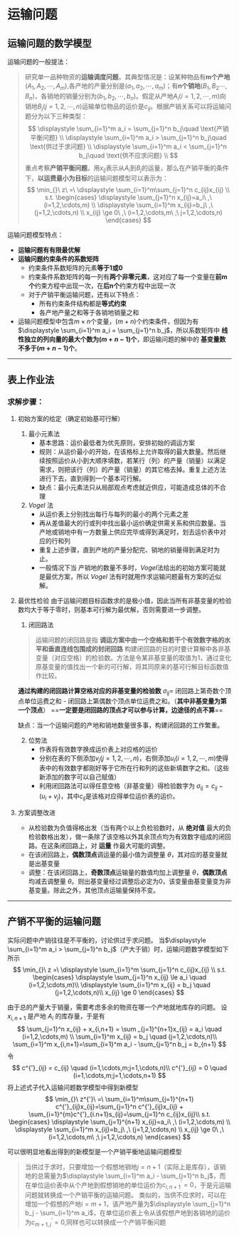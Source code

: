 # 运输问题
## 运输问题的数学模型
运输问题的一般提法：
> 研究单一品种物资的**运输调度问题**，其典型情况是：设某种物品有**m个产地**$(A_1,A_2,\cdots,A_m)$,各产地的产量分别是$(a_1,a_2,\cdots,a_m)$；有**n个销地**$(B_1,B_2\cdots,B_n)$，各销地的销量分别为$(b_1,b_2,\cdots,b_n)$。假定从产地$A_i(i=1,2,\cdots,m)$向销地$B_j(j=1,2,\cdots,n)$运输单位物品的运价是$c_{ij}$。根据产销关系可以将运输问题分为以下三种类型：
$$
\displaystyle \sum_{i=1}^m a_i = \sum_{j=1}^n b_j\quad \text{产销平衡问题} \\
\displaystyle \sum_{i=1}^m a_i > \sum_{j=1}^n b_j\quad \text{供过于求问题} \\
\displaystyle \sum_{i=1}^m a_i < \sum_{j=1}^n b_j\quad \text{供不应求问题} \\
$$
重点考察**产销平衡问题**，用$x_{ij}$表示从$A_i$到$B_j$的运量，那么在产销平衡的条件下，**以运费最小为目标**的运输问题模型可以表示为：
$$
\min_{}\ z\ =\ \displaystyle \sum_{i=1}^m\sum_{j=1}^n c_{ij}x_{ij} \\
s.t. \begin{cases}
    \displaystyle \sum_{j=1}^n x_{ij}=a_i\ ,\ (i=1,2,\cdots,m) \\
    \displaystyle \sum_{i=1}^m x_{ij}=b_j\ ,\ (j=1,2,\cdots,n) \\
    x_{ij} \ge 0\ ,\ (i=1,2,\cdots,m\ ;\ j=1,2,\cdots,n)
\end{cases}
$$

运输问题模型特点：
- **运输问题有有限最优解**
- **运输问题约束条件的系数矩阵**
  - 约束条件系数矩阵的元素**等于1或0**
  - 约束条件系数矩阵的每一列有**两个非零元素**，这对应了每一个变量在**前m个**约束方程中出现一次，在**后n个**约束方程中出现一次
  - 对于产销平衡运输问题，还有以下特点：
    - 所有约束条件结构都是**等式约束**
    - 各产地产量之和等于各销地销量之和
- 运输问题模型中包含$m\times n$个变量，$(m+n)$个约束条件，但因为有$\displaystyle \sum_{i=1}^m a_i = \sum_{j=1}^n b_j$，所以系数矩阵中 **线性独立的列向量的最大个数为$(m+n-1)$个**，即运输问题的解中的 **基变量数不多于$(m+n-1)$个**。

---
## 表上作业法
### 求解步骤：
1. 初始方案的给定（确定初始基可行解）
   1. 最小元素法
        - 基本思路：运价最低者为优先原则，安排初始的调运方案
        - 规则：从运价最小的开始，在该格标上允许取得的最大数量。然后继续按照运价从小到大顺序填数，若某行（列）的产量（销量）以满足需求，则把该行（列）的产量（销量）的其它格去掉。重复上述方法进行下去，直到得到一个基本可行解。
        - 缺点：最小元素法只从局部观点考虑就近供应，可能造成总体的不合理
   2. *Vogel* 法
        - 从运价表上分别找出每行与每列的最小的两个元素之差
        - 再从差值最大的行或列中找出最小运价确定供需关系和供应数量。当产地或销地中有一方数量上供应完毕或得到满足时，划去运价表中对应的行和列
        - 重复上述步骤，直到产地的产量分配完、销地的销量得到满足时为止。
        - 一般情况下当 产销地的数量不多时，*Vogel*法给出的初始方案可能就是最优方案，所以 *Vogel* 法有时就用作求运输问题最有方案的近似解。
2. 最优性检验
   由于运输问题目标函数求的是极小值，因此当所有非基变量的检验数均大于等于零时，则基本可行解为最优解，否则需要进一步调整。
   1. 闭回路法
    > 运输问题的闭回路是指 **调运方案中由一个空格和若干个有效数字格的水平和垂直连线包围成的封闭回路**
    构建闭回路的目的时要计算解中各非基变量（对应空格）的检验数。方法是令某非基变量的取值为1，通过变化原基变量的值找出一个新的可行解，将其同原来的基可行解目标函数值作比较。

    **通过构建的闭回路计算空格对应的非基变量的检验数**
    $\sigma_{ij}=$ 闭回路上第奇数个顶点单位运费之和 - 闭回路上第偶数个顶点单位运费之和。（**其中非基变量为第一个顶点**）
    ==**一定要是闭回路的顶点才可以参与计算，边途径的点不算**==

    缺点：当一个运输问题的产地和销地数量很多事，构建闭回路的工作繁重。

   2. 位势法
      - 作表将有效数字换成运价表上对应格的运价
      - 分别在表的下侧添加$v_j(j=1,2,\cdots,n)$，右侧添加$u_i(i=1,2,\cdots,m)$使得表中的有效数字都刚好等于它所在行和列的这些新填数字之和。（这些新添加的数字可以自己赋值）
      - 利用闭回路法可以得任意空格（非基变量）得检验数字为 $\sigma_{ij}=c_{ij}-(u_i+v_j)$，其中$c_{ij}$是该格对应得单位运价表的运价。
3. 方案调整改进
   - 从检验数为负值得格出发（当有两个以上负检验数时，从 **绝对值** 最大的负检验数格出发），做一条除了该空格以外其余顶点均为有效数字组成的闭回路。在这条闭回路上，对 **运量** 作最大可能的调整。
   - 在该闭回路上，**偶数顶点**调运量的最小值为调整量 *θ*，其对应的基变量就是出基变量
   - 调整：在该闭回路上，**奇数顶点**运输量的数值均加上调整量 *θ*，**偶数顶点**均减去调整量 *θ*。则出基变量经过调整后必定为0，该变量由基变量变为非基变量。除此之外，其他顶点运输量保持不变。

---
## 产销不平衡的运输问题
实际问题中产销往往是不平衡的，讨论供过于求问题。
当$\displaystyle \sum_{i=1}^m a_i > \sum_{j=1}^n b_j$（产大于销）时，运输问题数学模型如下所示
$$
\min_{}\ z =\ \displaystyle \sum_{i=1}^m \sum_{j=1}^n c_{ij}x_{ij} \\
s.t. \begin{cases}
    \displaystyle \sum_{j=1}^n x_{ij} \le a_i \quad (i=1,2,\cdots,m)\\
    \displaystyle \sum_{i=1}^m x_{ij} = b_j \quad (j=1,2,\cdots,n)\\
    x_{ij} \ge 0
\end{cases}
$$

由于总的产量大于销量，需要考虑多余的物资在哪一个产地就地库存的问题。
设 $x_{i,n+1}$ 是产地 $A_i$ 的库存量，于是有
$$
\sum_{j=1}^n x_{ij} + x_{i,n+1} = \sum _{j=1}^{n+1}x_{ij} = a_i \quad (i=1,2,\cdots,m) \\
\sum_{i=1}^m x_{ij} = b_j \quad (j=1,2,\cdots,n)\\
\sum_{i=1}^m x_{i,n+1}=\sum_{i=1}^m a_i - \sum_{j=1}^n b_j = b_{n+1}
$$
令
$$
c^{'}_{ij} = c_{ij} \quad (i=1,\cdots,m;j=1,\cdots,n)\\
c^{'}_{ij} = 0 \quad (i=1,\cdots,m;j=1,\cdots,n+1)
$$
将上述式子代入运输问题数学模型中得到新模型
$$
\min_{}\ z^{'}\ =\ \sum_{i=1}^m\sum_{j=1}^{n+1} c^{'}_{ij}x_{ij}=\sum_{j=1}^n c^{'}_{ij}x_{ij} + \sum_{i=1}^{m}c^{'}_{i.n+1}s_{ij}=\sum_{j=1}^n c_{ij}x_{ij}\\
s.t. \begin{cases}
    \displaystyle \sum_{j=1}^{n+1} x_{ij}=a_i\ ,\ (i=1,2,\cdots,m) \\
    \displaystyle \sum_{i=1}^m x_{ij}=b_j\ ,\ (j=1,2,\cdots,n) \\
    x_{ij} \ge 0\ ,\ (i=1,2,\cdots,m\ ;\ j=1,2,\cdots,n)
\end{cases}
$$

可以很明显地看出得到的新模型是一个产销平衡地运输问题模型
> 当供过于求时，只要增加一个假想地销地$j = n+1$（实际上是库存），该销地的总需量为$\displaystyle \sum_{i=1}^m a_i - \sum_{j=1}^n b_j$，而在单位运价表中从个产地到假想销地的单位运价为$c^{'}_{i,n+1} = 0$，于是元运输问题就转换成一个产销平衡的运输问题。
> 类似的，当供不应求时，可以在增加一个假想的产地$i=m+1$，该产地产量为$\displaystyle \sum_{j=1}^n b_j - \sum_{i=1}^m a_i$，在单位运价表上令从该假想产地到各销地的运价为$c^{'}_{m+1,j} = 0$,同样也可以转换成一个产销平衡问题

